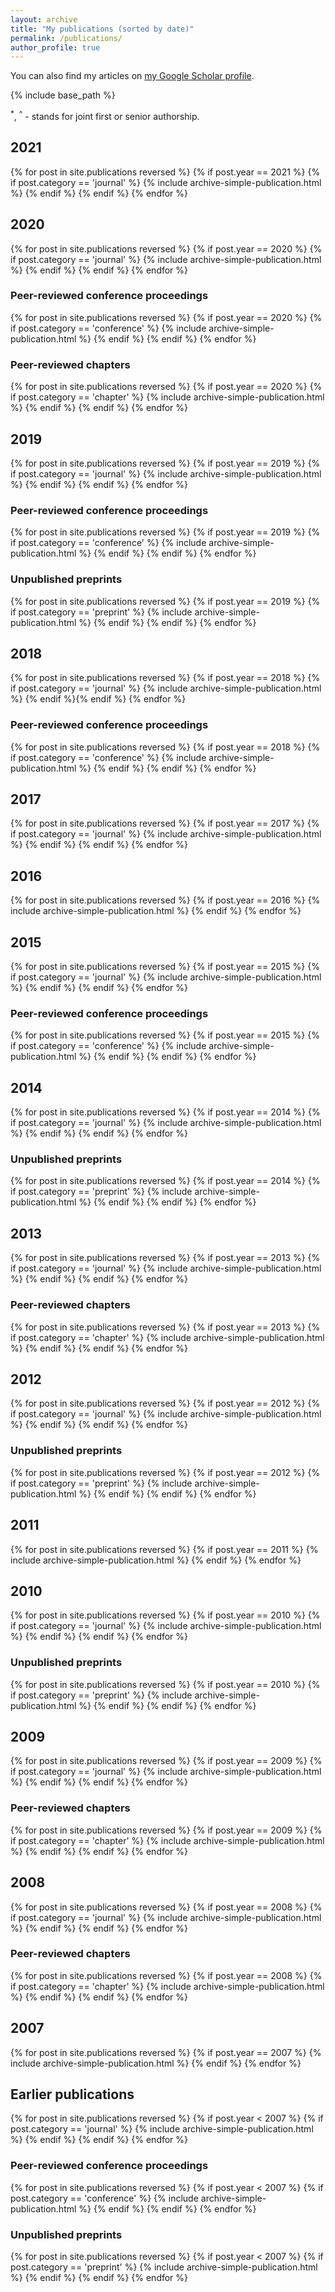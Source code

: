 ```yaml
---
layout: archive
title: "My publications (sorted by date)"
permalink: /publications/
author_profile: true
---
```


You can also find my articles on <a href="https://scholar.google.com/citations?user=r29H9sQAAAAJ&hl=fr">my Google Scholar profile</a>.

{% include base_path %}

<sup>*</sup>, <sup>^</sup> - stands for joint first or senior authorship.

<h2>2021</h2>
{% for post in site.publications reversed %}
  {% if post.year == 2021 %} {% if post.category == 'journal' %}
      {% include archive-simple-publication.html %}
  {% endif %} {% endif %}
{% endfor %}


<h2>2020</h2>
{% for post in site.publications reversed %}
  {% if post.year == 2020 %} {% if post.category == 'journal' %}
      {% include archive-simple-publication.html %}
  {% endif %} {% endif %}
{% endfor %}
<h3>Peer-reviewed conference proceedings</h3>
{% for post in site.publications reversed %}
  {% if post.year == 2020 %} {% if post.category == 'conference' %}
      {% include archive-simple-publication.html %}
  {% endif %} {% endif %}
{% endfor %}
<h3>Peer-reviewed chapters</h3>
{% for post in site.publications reversed %}
  {% if post.year == 2020 %} {% if post.category == 'chapter' %}
      {% include archive-simple-publication.html %}
  {% endif %} {% endif %}
{% endfor %}


<h2>2019</h2>
{% for post in site.publications reversed %}
  {% if post.year == 2019 %} {% if post.category == 'journal' %}
      {% include archive-simple-publication.html %}
  {% endif %} {% endif %}
{% endfor %}
<h3>Peer-reviewed conference proceedings</h3>
{% for post in site.publications reversed %}
  {% if post.year == 2019 %} {% if post.category == 'conference' %}
      {% include archive-simple-publication.html %}
  {% endif %} {% endif %}
{% endfor %}
<h3>Unpublished preprints</h3>
{% for post in site.publications reversed %}
  {% if post.year == 2019 %} {% if post.category == 'preprint' %}
      {% include archive-simple-publication.html %}
  {% endif %} {% endif %}
{% endfor %}


<h2>2018</h2>
{% for post in site.publications reversed %}
  {% if post.year == 2018 %} {% if post.category == 'journal' %}
      {% include archive-simple-publication.html %}
  {% endif %}{% endif %}
{% endfor %}
<h3>Peer-reviewed conference proceedings</h3>
{% for post in site.publications reversed %}
  {% if post.year == 2018 %} {% if post.category == 'conference' %}
      {% include archive-simple-publication.html %}
  {% endif %} {% endif %}
{% endfor %}


<h2>2017</h2>
{% for post in site.publications reversed %}
  {% if post.year == 2017 %} {% if post.category == 'journal' %}
      {% include archive-simple-publication.html %}
  {% endif %} {% endif %}
{% endfor %}

<h2>2016</h2>
{% for post in site.publications reversed %}
  {% if post.year == 2016 %} 
      {% include archive-simple-publication.html %}
  {% endif %}
{% endfor %}

<h2>2015</h2>
{% for post in site.publications reversed %}
  {% if post.year == 2015 %} {% if post.category == 'journal' %}
      {% include archive-simple-publication.html %}
  {% endif %} {% endif %}
{% endfor %}
<h3>Peer-reviewed conference proceedings</h3>
{% for post in site.publications reversed %}
  {% if post.year == 2015 %} {% if post.category == 'conference' %}
      {% include archive-simple-publication.html %}
  {% endif %} {% endif %}
{% endfor %}


<h2>2014</h2>
{% for post in site.publications reversed %}
  {% if post.year == 2014 %} {% if post.category == 'journal' %}
      {% include archive-simple-publication.html %}
  {% endif %} {% endif %}
{% endfor %}
<h3>Unpublished preprints</h3>
{% for post in site.publications reversed %}
  {% if post.year == 2014 %} {% if post.category == 'preprint' %}
      {% include archive-simple-publication.html %}
  {% endif %} {% endif %}
{% endfor %}


<h2>2013</h2>
{% for post in site.publications reversed %}
  {% if post.year == 2013 %} {% if post.category == 'journal' %}
      {% include archive-simple-publication.html %}
  {% endif %} {% endif %}
{% endfor %}
<h3>Peer-reviewed chapters</h3>
{% for post in site.publications reversed %}
  {% if post.year == 2013 %} {% if post.category == 'chapter' %}
      {% include archive-simple-publication.html %}
  {% endif %} {% endif %}
{% endfor %}


<h2>2012</h2>
{% for post in site.publications reversed %}
  {% if post.year == 2012 %} {% if post.category == 'journal' %}
      {% include archive-simple-publication.html %}
  {% endif %} {% endif %}
{% endfor %}
<h3>Unpublished preprints</h3>
{% for post in site.publications reversed %}
  {% if post.year == 2012 %} {% if post.category == 'preprint' %}
      {% include archive-simple-publication.html %}
  {% endif %} {% endif %}
{% endfor %}

<h2>2011</h2>
{% for post in site.publications reversed %}
  {% if post.year == 2011 %}
      {% include archive-simple-publication.html %}
  {% endif %}
{% endfor %}

<h2>2010</h2>
{% for post in site.publications reversed %}
  {% if post.year == 2010 %}  {% if post.category == 'journal' %}
      {% include archive-simple-publication.html %}
  {% endif %} {% endif %}
{% endfor %}
<h3>Unpublished preprints</h3>
{% for post in site.publications reversed %}
  {% if post.year == 2010 %} {% if post.category == 'preprint' %}
      {% include archive-simple-publication.html %}
  {% endif %} {% endif %}
{% endfor %}

<h2>2009</h2>
{% for post in site.publications reversed %}
  {% if post.year == 2009 %} {% if post.category == 'journal' %}
      {% include archive-simple-publication.html %}
  {% endif %} {% endif %}
{% endfor %}
<h3>Peer-reviewed chapters</h3>
{% for post in site.publications reversed %}
  {% if post.year == 2009 %} {% if post.category == 'chapter' %}
      {% include archive-simple-publication.html %}
  {% endif %} {% endif %}
{% endfor %}


<h2>2008</h2>
{% for post in site.publications reversed %}
  {% if post.year == 2008 %} {% if post.category == 'journal' %}
      {% include archive-simple-publication.html %}
  {% endif %} {% endif %}
{% endfor %}
<h3>Peer-reviewed chapters</h3>
{% for post in site.publications reversed %}
  {% if post.year == 2008 %} {% if post.category == 'chapter' %}
      {% include archive-simple-publication.html %}
  {% endif %} {% endif %}
{% endfor %}


<h2>2007</h2>
{% for post in site.publications reversed %}
  {% if post.year == 2007 %}
      {% include archive-simple-publication.html %}
  {% endif %}
{% endfor %}

<h2>Earlier publications</h2>
{% for post in site.publications reversed %}
  {% if post.year < 2007 %} {% if post.category == 'journal' %}
      {% include archive-simple-publication.html %}
  {% endif %} {% endif %}
{% endfor %}
<h3>Peer-reviewed conference proceedings</h3>
{% for post in site.publications reversed %}
  {% if post.year < 2007 %} {% if post.category == 'conference' %}
      {% include archive-simple-publication.html %}
  {% endif %} {% endif %}
{% endfor %}
<h3>Unpublished preprints</h3>
{% for post in site.publications reversed %}
  {% if post.year < 2007 %} {% if post.category == 'preprint' %}
      {% include archive-simple-publication.html %}
  {% endif %} {% endif %}
{% endfor %}



